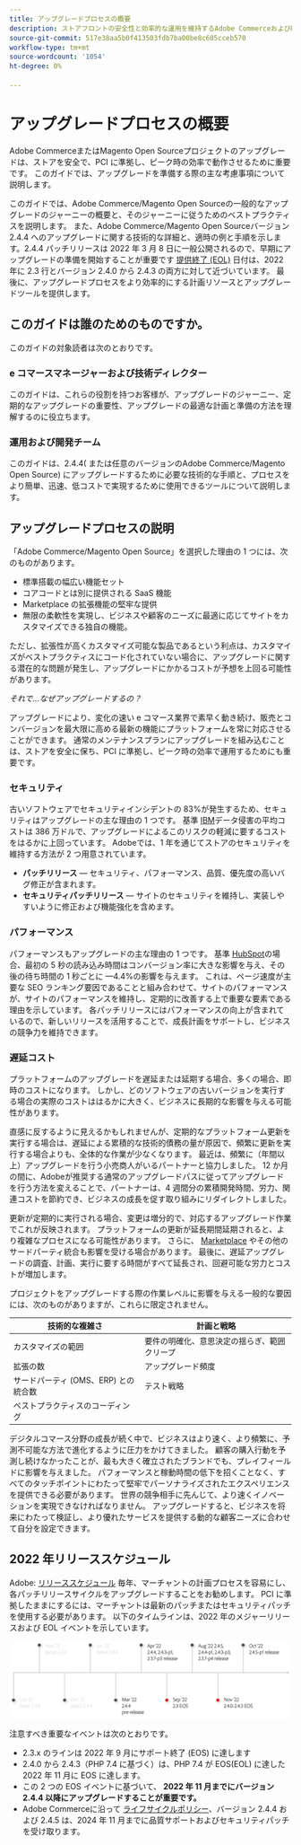 ```yaml
---
title: アップグレードプロセスの概要
description: ストアフロントの安全性と効率的な運用を維持するAdobe CommerceおよびMagento Open Sourceプロジェクトのアップグレード方法について説明します。
source-git-commit: 517e38aa5b0f413503fdb7ba00be8c605cceb570
workflow-type: tm+mt
source-wordcount: '1054'
ht-degree: 0%

---
```



# アップグレードプロセスの概要

Adobe CommerceまたはMagento Open Sourceプロジェクトのアップグレードは、ストアを安全で、PCI に準拠し、ピーク時の効率で動作させるために重要です。 このガイドでは、アップグレードを準備する際の主な考慮事項について説明します。

このガイドでは、Adobe Commerce/Magento Open Sourceの一般的なアップグレードのジャーニーの概要と、そのジャーニーに従うためのベストプラクティスを説明します。 また、Adobe Commerce/Magento Open Sourceバージョン 2.4.4 へのアップグレードに関する技術的な詳細と、適時の例と手順を示します。2.4.4 パッチリリースは 2022 年 3 月 8 日に一般公開されるので、早期にアップグレードの準備を開始することが重要です [提供終了 (EOL)](https://devdocs.magento.com/release/lifecycle-policy.html) 日付は、2022 年に 2.3 行とバージョン 2.4.0 から 2.4.3 の両方に対して近づいています。 最後に、アップグレードプロセスをより効率的にする計画リソースとアップグレードツールを提供します。

## このガイドは誰のためのものですか。

このガイドの対象読者は次のとおりです。

### e コマースマネージャーおよび技術ディレクター

このガイドは、これらの役割を持つお客様が、アップグレードのジャーニー、定期的なアップグレードの重要性、アップグレードの最適な計画と準備の方法を理解するのに役立ちます。

### 運用および開発チーム

このガイドは、2.4.4( または任意のバージョンのAdobe Commerce/Magento Open Source) にアップグレードするために必要な技術的な手順と、プロセスをより簡単、迅速、低コストで実現するために使用できるツールについて説明します。

## アップグレードプロセスの説明

「Adobe Commerce/Magento Open Source」を選択した理由の 1 つには、次のものがあります。

- 標準搭載の幅広い機能セット
- コアコードとは別に提供される SaaS 機能
- Marketplace の拡張機能の堅牢な提供
- 無限の柔軟性を実現し、ビジネスや顧客のニーズに最適に応じてサイトをカスタマイズできる独自の機能。

ただし、拡張性が高くカスタマイズ可能な製品であるという利点は、カスタマイズがベストプラクティスにコード化されていない場合に、アップグレードに関する潜在的な問題が発生し、アップグレードにかかるコストが予想を上回る可能性があります。

_それで…なぜアップグレードするの？_

アップグレードにより、変化の速い e コマース業界で素早く動き続け、販売とコンバージョンを最大限に高める最新の機能にプラットフォームを常に対応させることができます。 通常のメンテナンスプランにアップグレードを組み込むことは、ストアを安全に保ち、PCI に準拠し、ピーク時の効率で運用するためにも重要です。

### セキュリティ

古いソフトウェアでセキュリティインシデントの 83%が発生するため、セキュリティはアップグレードの主な理由の 1 つです。 基準 [IBM](https://www.ibm.com/security/data-breach)データ侵害の平均コストは 386 万ドルで、アップグレードによるこのリスクの軽減に要するコストをはるかに上回っています。 Adobeでは、1 年を通じてストアのセキュリティを維持する方法が 2 つ用意されています。

- **パッチリリース** — セキュリティ、パフォーマンス、品質、優先度の高いバグ修正が含まれます。
- **セキュリティパッチリリース** — サイトのセキュリティを維持し、実装しやすいように修正および機能強化を含めます。

### パフォーマンス

パフォーマンスもアップグレードの主な理由の 1 つです。 基準 [HubSpot](https://blog.hubspot.com/marketing/page-load-time-conversion-rates)の場合、最初の 5 秒の読み込み時間はコンバージョン率に大きな影響を与え、その後の待ち時間の 1 秒ごとに —4.4%の影響を与えます。 これは、ページ速度が主要な SEO ランキング要因であることと組み合わせて、サイトのパフォーマンスが、サイトのパフォーマンスを維持し、定期的に改善する上で重要な要素である理由を示しています。 各パッチリリースにはパフォーマンスの向上が含まれているので、新しいリリースを活用することで、成長計画をサポートし、ビジネスの競争力を維持できます。

### 遅延コスト

プラットフォームのアップグレードを遅延または延期する場合、多くの場合、即時のコストになります。 しかし、どのソフトウェアの古いバージョンを実行する場合の実際のコストははるかに大きく、ビジネスに長期的な影響を与える可能性があります。

直感に反するように見えるかもしれませんが、定期的なプラットフォーム更新を実行する場合は、遅延による累積的な技術的債務の量が原因で、頻繁に更新を実行する場合よりも、全体的な作業が少なくなります。 最近は、頻繁に（年間以上）アップグレードを行う小売商人がいるパートナーと協力しました。 12 か月の間に、Adobeが推奨する通常のアップグレードパスに従ってアップグレードを行う方法を変えることで、パートナーは、4 週間分の累積開発時間、労力、関連コストを節約でき、ビジネスの成長を促す取り組みにリダイレクトしました。

更新が定期的に実行される場合、変更は増分的で、対応するアップグレード作業でこれが反映されます。 プラットフォームの更新が延長期間延期されると、より複雑なプロセスになる可能性があります。 さらに、 [Marketplace](https://marketplace.magento.com/) やその他のサードパーティ統合も影響を受ける場合があります。 最後に、遅延アップグレードの調査、計画、実行に要する時間がすべて延長され、回避可能な労力とコストが増加します。

プロジェクトをアップグレードする際の作業レベルに影響を与える一般的な要因には、次のものがありますが、これらに限定されません。

| 技術的な複雑さ | 計画と戦略 |
|-----------------------------------------------------------|--------------------------------------------------------------|
| カスタマイズの範囲 | 要件の明確化、意思決定の揺らぎ、範囲クリープ |
| 拡張の数 | アップグレード頻度 |
| サードパーティ (OMS、ERP) との統合数 | テスト戦略 |
| ベストプラクティスのコーディング |  |

デジタルコマース分野の成長が続く中で、ビジネスはより速く、より頻繁に、予測不可能な方法で進化するように圧力をかけてきました。 顧客の購入行動を予測し続けなかったことが、最も大きく確立されたブランドでも、プレイフィールドに影響を与えました。 パフォーマンスと稼動時間の低下を招くことなく、すべてのタッチポイントにわたって堅牢でパーソナライズされたエクスペリエンスを提供できる必要があります。 世界の競争相手に先んじて、より速くイノベーションを実現できなければなりません。 アップグレードすると、ビジネスを将来にわたって検証し、より優れたサービスを提供する動的な顧客ニーズに合わせて自分を設定できます。

## 2022 年リリーススケジュール

Adobe: [リリーススケジュール](https://devdocs.magento.com/release/) 毎年、マーチャントの計画プロセスを容易にし、各パッチリリースサイクルをアップグレードすることをお勧めします。 PCI に準拠したままにするには、マーチャントは最新のパッチまたはセキュリティパッチを使用する必要があります。 以下のタイムラインは、2022 年のメジャーリリースおよび EOL イベントを示しています。

![](../assets/upgrade-guide/2022-release-timeline.png)

注意すべき重要なイベントは次のとおりです。

- 2.3.x のラインは 2022 年 9 月にサポート終了 (EOS) に達します
- 2.4.0 から 2.4.3（PHP 7.4 に基づく）は、PHP 7.4 が EOS(EOL) に達した 2022 年 11 月に EOS に達します。
- この 2 つの EOS イベントに基づいて、 **2022 年 11 月までにバージョン 2.4.4 以降にアップグレードすることが重要です。**
- Adobe Commerceに沿って [ライフサイクルポリシー](https://devdocs.magento.com/release/lifecycle-policy.html)、バージョン 2.4.4 および 2.4.5 は、2024 年 11 月までに品質サポートおよびセキュリティパッチを受け取ります。

